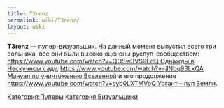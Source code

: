 ```yaml
---
title: T3renz
permalink: wiki/T3renz/
layout: wiki
---
```


**T3renz** — пупер-визуальщик. На данный момент выпустил всего три
сольника, все они были высоко оценены руспуп-сообществом:
[https://www.youtube.com/watch?v=QOSw3VS9EdQ Однажды в Нескучном
саду](https://www.youtube.com/watch?v=QOSw3VS9EdQ_Однажды_в_Нескучном_саду "wikilink"),
[https://www.youtube.com/watch?v=jlNbq93LxQA Мануал по уничтожению
Вселенной](https://www.youtube.com/watch?v=jlNbq93LxQA_Мануал_по_уничтожению_Вселенной "wikilink")
и его продолжение [https://www.youtube.com/watch?v=syb0LXTMVoQ Ургант –
пуп
Земли](https://www.youtube.com/watch?v=syb0LXTMVoQ_Ургант_–_пуп_Земли "wikilink").

[Категория:Пуперы](Категория:Пуперы "wikilink")
[Категория:Визуальщики](Категория:Визуальщики "wikilink")
